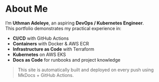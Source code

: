 # About Me

I’m **Uthman Adeleye**, an aspiring **DevOps / Kubernetes Engineer**.  
This portfolio demonstrates my practical experience in:

- **CI/CD** with GitHub Actions  
- **Containers** with Docker & AWS ECR  
- **Infrastructure as Code** with Terraform  
- **Kubernetes** on AWS EKS  
- **Docs as Code** for runbooks and project knowledge

> This site is automatically built and deployed on every push using MkDocs + GitHub Actions.
